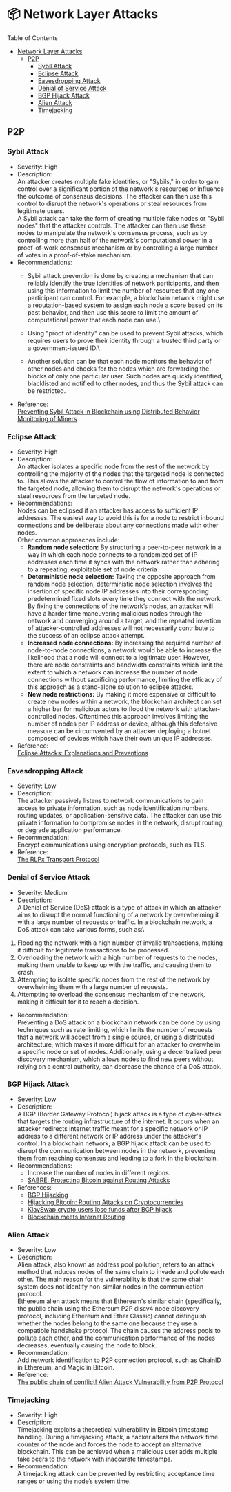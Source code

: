 # 📦 Network Layer Attacks

Table of Contents

* [Network Layer Attacks](network-layer.md#network-layer-attacks)
  * [P2P](network-layer.md#p2p)
    * [Sybil Attack](network-layer.md#sybil-attack)
    * [Eclipse Attack](network-layer.md#eclipse-attack)
    * [Eavesdropping Attack](network-layer.md#eavesdropping-attack)
    * [Denial of Service Attack](network-layer.md#denial-of-service-attack)
    * [BGP Hijack Attack](network-layer.md#bgp-hijack-attack)
    * [Alien Attack](network-layer.md#alien-attack)
    * [Timejacking](network-layer.md#timejacking)

## P2P

### Sybil Attack

* Severity: High
* Description:\
  An attacker creates multiple fake identities, or "Sybils," in order to gain control over a significant portion of the network's resources or influence the outcome of consensus decisions. The attacker can then use this control to disrupt the network's operations or steal resources from legitimate users.\
  A Sybil attack can take the form of creating multiple fake nodes or "Sybil nodes" that the attacker controls. The attacker can then use these nodes to manipulate the network's consensus process, such as by controlling more than half of the network's computational power in a proof-of-work consensus mechanism or by controlling a large number of votes in a proof-of-stake mechanism.
* Recommendations:
  * Sybil attack prevention is done by creating a mechanism that can reliably identify the true identities of network participants, and then using this information to limit the number of resources that any one participant can control. For example, a blockchain network might use a reputation-based system to assign each node a score based on its past behavior, and then use this score to limit the amount of computational power that each node can use.\

  * Using "proof of identity" can be used to prevent Sybil attacks, which requires users to prove their identity through a trusted third party or a government-issued ID.\

  * Another solution can be that each node monitors the behavior of other nodes and checks for the nodes which are forwarding the blocks of only one particular user. Such nodes are quickly identified, blacklisted and notified to other nodes, and thus the Sybil attack can be restricted.
* Reference:\
  [Preventing Sybil Attack in Blockchain using Distributed Behavior Monitoring of Miners](https://ieeexplore.ieee.org/document/8944507)

### Eclipse Attack

* Severity: High
* Description:\
  An attacker isolates a specific node from the rest of the network by controlling the majority of the nodes that the targeted node is connected to. This allows the attacker to control the flow of information to and from the targeted node, allowing them to disrupt the network's operations or steal resources from the targeted node.
* Recommendations:\
  Nodes can be eclipsed if an attacker has access to sufficient IP addresses. The easiest way to avoid this is for a node to restrict inbound connections and be deliberate about any connections made with other nodes.\
  Other common approaches include:
  * **Random node selection:** By structuring a peer-to-peer network in a way in which each node connects to a randomized set of IP addresses each time it syncs with the network rather than adhering to a repeating, exploitable set of node criteria
  * **Deterministic node selection:** Taking the opposite approach from random node selection, deterministic node selection involves the insertion of specific node IP addresses into their corresponding predetermined fixed slots every time they connect with the network. By fixing the connections of the network’s nodes, an attacker will have a harder time maneuvering malicious nodes through the network and converging around a target, and the repeated insertion of attacker-controlled addresses will not necessarily contribute to the success of an eclipse attack attempt.
  * **Increased node connections:** By increasing the required number of node-to-node connections, a network would be able to increase the likelihood that a node will connect to a legitimate user. However, there are node constraints and bandwidth constraints which limit the extent to which a network can increase the number of node connections without sacrificing performance, limiting the efficacy of this approach as a stand-alone solution to eclipse attacks.
  * **New node restrictions:** By making it more expensive or difficult to create new nodes within a network, the blockchain architect can set a higher bar for malicious actors to flood the network with attacker-controlled nodes. Oftentimes this approach involves limiting the number of nodes per IP address or device, although this defensive measure can be circumvented by an attacker deploying a botnet composed of devices which have their own unique IP addresses.
* Reference:\
  [Eclipse Attacks: Explanations and Preventions](https://www.gemini.com/cryptopedia/eclipse-attacks-defense-bitcoin)

### Eavesdropping Attack

* Severity: Low
* Description:\
  The attacker passively listens to network communications to gain access to private information, such as node identification numbers, routing updates, or application-sensitive data. The attacker can use this private information to compromise nodes in the network, disrupt routing, or degrade application performance.
* Recommendation:\
  Encrypt communications using encryption protocols, such as TLS.
* Reference:\
  [The RLPx Transport Protocol](https://github.com/ethereum/devp2p/blob/master/rlpx.md)

### Denial of Service Attack

* Severity: Medium
* Description:\
  A Denial of Service (DoS) attack is a type of attack in which an attacker aims to disrupt the normal functioning of a network by overwhelming it with a large number of requests or traffic. In a blockchain network, a DoS attack can take various forms, such as:\


1. Flooding the network with a high number of invalid transactions, making it difficult for legitimate transactions to be processed.
2. Overloading the network with a high number of requests to the nodes, making them unable to keep up with the traffic, and causing them to crash.
3. Attempting to isolate specific nodes from the rest of the network by overwhelming them with a large number of requests.
4. Attempting to overload the consensus mechanism of the network, making it difficult for it to reach a decision.

* Recommendation:\
  Preventing a DoS attack on a blockchain network can be done by using techniques such as rate limiting, which limits the number of requests that a network will accept from a single source, or using a distributed architecture, which makes it more difficult for an attacker to overwhelm a specific node or set of nodes. Additionally, using a decentralized peer discovery mechanism, which allows nodes to find new peers without relying on a central authority, can decrease the chance of a DoS attack.

### BGP Hijack Attack

* Severity: Low
* Description:\
  A BGP (Border Gateway Protocol) hijack attack is a type of cyber-attack that targets the routing infrastructure of the internet. It occurs when an attacker redirects internet traffic meant for a specific network or IP address to a different network or IP address under the attacker's control. In a blockchain network, a BGP hijack attack can be used to disrupt the communication between nodes in the network, preventing them from reaching consensus and leading to a fork in the blockchain.
* Recommendations:
  * Increase the number of nodes in different regions.
  * [SABRE: Protecting Bitcoin against Routing Attacks](https://arxiv.org/abs/1808.06254)
* References:
  * [BGP Hijacking](https://en.wikipedia.org/wiki/BGP\_hijacking)
  * [Hijacking Bitcoin: Routing Attacks on Cryptocurrencies](https://ieeexplore.ieee.org/document/7958588)
  * [KlaySwap crypto users lose funds after BGP hijack](https://medium.com/s2wblog/post-mortem-of-klayswap-incident-through-bgp-hijacking-898f26727d66)
  * [Blockchain meets Internet Routing](https://btc-hijack.ethz.ch/)

### Alien Attack

* Severity: Low
* Description:\
  Alien attack, also known as address pool pollution, refers to an attack method that induces nodes of the same chain to invade and pollute each other. The main reason for the vulnerability is that the same chain system does not identify non-similar nodes in the communication protocol.\
  Ethereum alien attack means that Ethereum's similar chain (specifically, the public chain using the Ethereum P2P discv4 node discovery protocol, including Ethereum and Ether Classic) cannot distinguish whether the nodes belong to the same one because they use a compatible handshake protocol. The chain causes the address pools to pollute each other, and the communication performance of the nodes decreases, eventually causing the node to block.
* Recommendation:\
  Add network identification to P2P connection protocol, such as ChainID in Ethereum, and Magic in Bitcoin.
* Reference:\
  [The public chain of conflict! Alien Attack Vulnerability from P2P Protocol](https://blocking.net/1999/the-public-chain-of-conflict-alien-attack-vulnerability-from-p2p-protocol/)

### Timejacking

* Severity: High
* Description:\
  Timejacking exploits a theoretical vulnerability in Bitcoin timestamp handling. During a timejacking attack, a hacker alters the network time counter of the node and forces the node to accept an alternative blockchain. This can be achieved when a malicious user adds multiple fake peers to the network with inaccurate timestamps.
* Recommendation:\
  A timejacking attack can be prevented by restricting acceptance time ranges or using the node’s system time.
